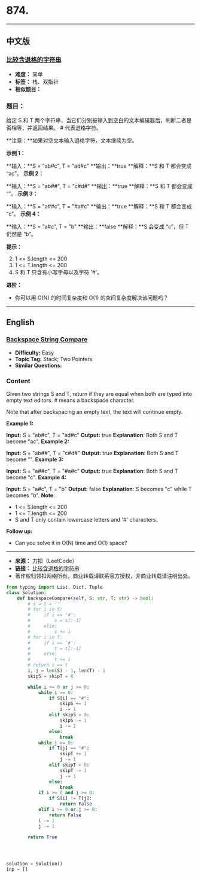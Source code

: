 # **874.**

------

## **中文版**
### [**比较含退格的字符串**](https://leetcode-cn.com/problems/backspace-string-compare/)

- **难度：** 简单
- **标签：** 栈、双指针
- **相似题目：** 


### **题目：**

给定 S 和 T 两个字符串，当它们分别被输入到空白的文本编辑器后，判断二者是否相等，并返回结果。 # 代表退格字符。

 **注意：**如果对空文本输入退格字符，文本继续为空。

  

 **示例 1：**

 **输入：**S = "ab#c", T = "ad#c" **输出：**true **解释：**S 和 T 都会变成 “ac”。  **示例 2：**

 **输入：**S = "ab##", T = "c#d#" **输出：**true **解释：**S 和 T 都会变成 “”。  **示例 3：**

 **输入：**S = "a##c", T = "#a#c" **输出：**true **解释：**S 和 T 都会变成 “c”。  **示例 4：**

 **输入：**S = "a#c", T = "b" **输出：**false **解释：**S 会变成 “c”，但 T 仍然是 “b”。  

 **提示：**

 
 2. 1 <= S.length <= 200
 4. 1 <= T.length <= 200
 6. S 和 T 只含有小写字母以及字符 '#'。
 
  

 **进阶：**

 
 * 你可以用 O(N) 的时间复杂度和 O(1) 的空间复杂度解决该问题吗？
 
  

 


------


## **English**
### [**Backspace String Compare**](https://leetcode-cn.com/problems/backspace-string-compare/)

- **Difficulty:** Easy
- **Topic Tag:** Stack; Two Pointers
- **Similar Questions:** 

### **Content**

Given two strings S and T, return if they are equal when both are typed into empty text editors. # means a backspace character.

 Note that after backspacing an empty text, the text will continue empty.

  **Example 1:**

  **Input:** S = "ab#c", T = "ad#c" **Output:** true **Explanation**: Both S and T become "ac".   **Example 2:**

  **Input:** S = "ab##", T = "c#d#" **Output:** true **Explanation**: Both S and T become "".   **Example 3:**

  **Input:** S = "a##c", T = "#a#c" **Output:** true **Explanation**: Both S and T become "c".   **Example 4:**

  **Input:** S = "a#c", T = "b" **Output:** false **Explanation**: S becomes "c" while T becomes "b".  **Note**:

 
 * 1 <= S.length <= 200
 * 1 <= T.length <= 200
 * S and T only contain lowercase letters and '#' characters.
 
 **Follow up:**

 
 * Can you solve it in O(N) time and O(1) space?
 
     


------


- **来源：** 力扣（LeetCode）
- **链接：** [比较含退格的字符串](https://leetcode-cn.com/problems/backspace-string-compare/)
- 著作权归领扣网络所有。商业转载请联系官方授权，非商业转载请注明出处。



```python
from typing import List, Dict, Tuple
class Solution:
    def backspaceCompare(self, S: str, T: str) -> bool:
        # s = t = ''
        # for i in S:
        #     if i == '#':
        #         s = s[:-1]
        #     else:
        #         s += i
        # for i in T:
        #     if i == '#':
        #         t = t[:-1]
        #     else:
        #         t += i
        # return s == t
        i, j = len(S) - 1, len(T) - 1
        skipS = skipT = 0

        while i >= 0 or j >= 0:
            while i >= 0:
                if S[i] == "#":
                    skipS += 1
                    i -= 1
                elif skipS > 0:
                    skipS -= 1
                    i -= 1
                else:
                    break
            while j >= 0:
                if T[j] == "#":
                    skipT += 1
                    j -= 1
                elif skipT > 0:
                    skipT -= 1
                    j -= 1
                else:
                    break
            if i >= 0 and j >= 0:
                if S[i] != T[j]:
                    return False
            elif i >= 0 or j >= 0:
                return False
            i -= 1
            j -= 1
        
        return True




solution = Solution()
inp = []

```



